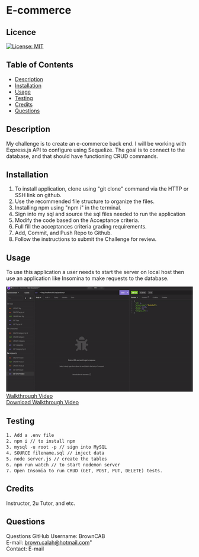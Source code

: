 # E-commerce

## Licence
[![License: MIT](https://img.shields.io/badge/License-MIT-yellow.svg)](https://opensource.org/licenses/MIT)

## Table of Contents
- [Description](#Description)
- [Installation](#Installation)
- [Usage](#Usage)
- [Testing](#Testing)
- [Credits](#Credits)
- [Questions](#Questions)

## Description
My challenge is to create an e-commerce back end. I will be working with Express.js API to configure using Sequelize. The goal is to connect to the database, and that should have functioning CRUD commands.

## Installation
1. To install application, clone using "git clone" command via the HTTP or SSH link on github.
2. Use the recommended file structure to organize the files.
3. Installing npm using "npm i" in the terminal.
4. Sign into my sql and source the sql files needed to run the application
5. Modify the code based on the Acceptance criteria.
6. Full fill the acceptances criteria grading requirements.
7. Add, Commit, and Push Repo to Github.
8. Follow the instructions to submit the Challenge for review.

## Usage
To use this application a user needs to start the server on local host then use an application like Insomina to make requests to the database.

<img src="./assets/ecommerce.gif">
  <br>
  <a href="https://user-images.githubusercontent.com/110314270/201804264-ce4037b0-c1a4-4fff-af72-ac8b94326b3e.mp4">Walkthrough Video</a> 
  <br>
  <a href="https://drive.google.com/file/d/1BuWP9NQsiRp8l2-LIDBxJXoWHFHi1ToF/view?usp=sharing">Download Walkthrough Video</a> 
  <br>

## Testing
```
1. Add a .env file 
2. npm i // to install npm
3. mysql -u root -p // sign into MySQL
4. SOURCE filename.sql // inject data
5. node server.js // create the tables
6. npm run watch // to start nodemon server
7. Open Insomia to run CRUD (GET, POST, PUT, DELETE) tests.
```
## Credits
Instructor, 2u Tutor, and etc.

## Questions
Questions
GitHub Username: BrownCAB
<br>
E-mail: <a href="mailto:brown.calah@hotmail.com">brown.calah@hotmail.com"</a>
<br>
Contact: E-mail
